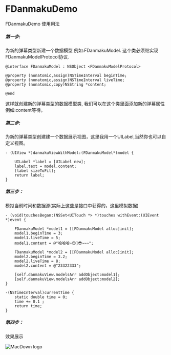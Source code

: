 # FDanmakuDemo
FDanmakuDemo
使用用法
##### 第一步:
为新的弹幕类型新建一个数据模型 例如:FDanmakuModel. 这个类必须继实现FDanmakuModelProtocol协议.

```
@interface FDanmakuModel : NSObject <FDanmakuModelProtocol>

@property (nonatomic,assign)NSTimeInterval beginTime;
@property (nonatomic,assign)NSTimeInterval liveTime;
@property (nonatomic,copy)NSString *content;

@end
```

这样就创建新的弹幕类型的数据模型类, 我们可以在这个类里面添加新的弹幕属性例如:content等待。

##### 第二步:

为新的弹幕类型创建建一个数据展示视图，这里我用一个UILabel,当然你也可以自定义视图。

```
- (UIView *)danmakuViewWithModel:(FDanmakuModel*)model {
    
    UILabel *label = [UILabel new];
    label.text = model.content;
    [label sizeToFit];
    return label;
}
```
##### 第三步：

模拟当前时间和数据源(实际上这些是接口中获得的，这里模拟数据)

```
- (void)touchesBegan:(NSSet<UITouch *> *)touches withEvent:(UIEvent *)event {
    
    FDanmakuModel *model1 = [[FDanmakuModel alloc]init];
    model1.beginTime = 3;
    model1.liveTime = 5;
    model1.content = @"哈哈哈~😊🙂😎~~~";
    
    FDanmakuModel *model2 = [[FDanmakuModel alloc]init];
    model2.beginTime = 3.2;
    model2.liveTime = 8;
    model2.content = @"23322333";
    
    [self.danmakuView.modelsArr addObject:model1];
    [self.danmakuView.modelsArr addObject:model2]; 
}

-(NSTimeInterval)currentTime {
    static double time = 0;
    time += 0.1 ;
    return time;
}

```

##### 第四步：

效果展示

![MacDown logo](http://img.hb.aicdn.com/2d465821c08f2ac5e7b0cb8ae0e1d6f429cd1e2526c15-cL6YVm_fw658)


